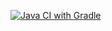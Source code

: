 [![Java CI with Gradle](https://github.com/ValentineShkarban/BDD/actions/workflows/gradle.yml/badge.svg)](https://github.com/ValentineShkarban/BDD/actions/workflows/gradle.yml)
